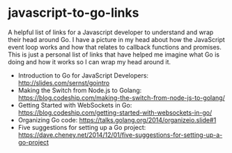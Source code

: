 # javascript-to-go-links

A helpful list of links for a Javascript developer to understand and wrap their head around Go. I have a picture in my head about how the JavaScript event loop works and how that relates to callback functions and promises. This is just a personal list of links that have helped me imagine what Go is doing and how it works so I can wrap my head around it.

* Introduction to Go for JavaScript Developers: http://slides.com/sernst/gointro
* Making the Switch from Node.js to Golang: https://blog.codeship.com/making-the-switch-from-node-js-to-golang/
* Getting Started with WebSockets in Go: https://blog.codeship.com/getting-started-with-websockets-in-go/
* Organizing Go code: https://talks.golang.org/2014/organizeio.slide#1
* Five suggestions for setting up a Go project: https://dave.cheney.net/2014/12/01/five-suggestions-for-setting-up-a-go-project
